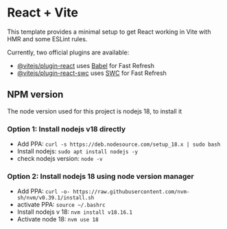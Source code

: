 # React + Vite

This template provides a minimal setup to get React working in Vite with HMR and some ESLint rules.

Currently, two official plugins are available:

- [@vitejs/plugin-react](https://github.com/vitejs/vite-plugin-react/blob/main/packages/plugin-react/README.md) uses [Babel](https://babeljs.io/) for Fast Refresh
- [@vitejs/plugin-react-swc](https://github.com/vitejs/vite-plugin-react-swc) uses [SWC](https://swc.rs/) for Fast Refresh

## NPM version
The node version used for this project is nodejs 18, to install it

### Option 1: Install nodejs v18 directly
- Add PPA: `curl -s https://deb.nodesource.com/setup_18.x | sudo bash`
- Install nodejs: `sudo apt install nodejs -y`
- check nodejs version: `node -v`

### Option 2: Install nodejs 18 using node version manager
- Add PPA: `curl -o- https://raw.githubusercontent.com/nvm-sh/nvm/v0.39.1/install.sh`
- activate PPA: `source ~/.bashrc`
- Install nodejs v 18: `nvm install v18.16.1`
- Activate node 18: `nvm use 18`